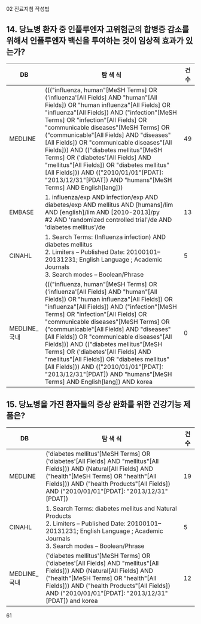 02 진료지침 작성법
## 14. 당뇨병 환자 중 인플루엔자 고위험군의 합병증 감소를 위해서 인플루엔자 백신을 투여하는 것이 임상적 효과가 있는가?

| DB | 탐 색 식 | 건수 |
|---|---|---|
| MEDLINE | ((("influenza, human"[MeSH Terms] OR ('influenza'[All Fields] AND "human"[All Fields]) OR "human influenza"[All Fields] OR "influenza"[All Fields]) AND ("infection"[MeSH Terms] OR "infection"[All Fields] OR "communicable diseases"[MeSH Terms] OR ("communicable"[All Fields] AND "diseases"[All Fields]) OR "communicable diseases"[All Fields])) AND (("diabetes mellitus"[MeSH Terms] OR ('diabetes'[All Fields] AND "mellitus"[All Fields]) OR "diabetes mellitus"[All Fields])) AND (("2010/01/01"[PDAT]: "2013/12/31"[PDAT]) AND "humans"[MeSH Terms] AND English[lang])) | 49 |
| EMBASE | 1. influenza/exp AND infection/exp AND diabetes/exp AND mellitus AND [humans]/lim AND [english]/lim AND [2010-2013]/py<br>#2 AND 'randomized controlled trial'/de AND 'diabetes mellitus'/de | 13 |
| CINAHL | 1. Search Terms: (Influenza infection) AND diabetes mellitus<br>2. Limiters – Published Date: 20100101–20131231; English Language ; Academic Journals<br>3. Search modes – Boolean/Phrase | 5 |
| MEDLINE_국내 | ((("influenza, human"[MeSH Terms] OR ('influenza'[All Fields] AND "human"[All Fields]) OR "human influenza"[All Fields]) OR "influenza"[All Fields]) AND ("infection"[MeSH Terms] OR "infection"[All Fields] OR "communicable diseases"[MeSH Terms] OR ("communicable"[All Fields] AND "diseases"[All Fields]) OR "communicable diseases"[All Fields])) AND (("diabetes mellitus"[MeSH Terms] OR ('diabetes'[All Fields] AND "mellitus"[All Fields]) OR "diabetes mellitus"[All Fields])) AND (("2010/01/01"[PDAT]: "2013/12/31"[PDAT]) AND "humans"[MeSH Terms] AND English[lang]) AND korea | 0 |

## 15. 당뇨병을 가진 환자들의 증상 완화를 위한 건강기능 제품은?

| DB | 탐 색 식 | 건수 |
|---|---|---|
| MEDLINE | ('diabetes mellitus'[MeSH Terms] OR ('diabetes'[All Fields] AND "mellitus"[All Fields])) AND (Natural[All Fields] AND ("health"[MeSH Terms] OR "health"[All Fields])) AND ("health Products"[All Fields]) AND ("2010/01/01"[PDAT]: "2013/12/31"[PDAT]) | 19 |
| CINAHL | 1. Search Terms: diabetes mellitus and Natural Products<br>2. Limiters – Published Date: 20100101–20131231; English Language ; Academic Journals<br>3. Search modes – Boolean/Phrase | 5 |
| MEDLINE_국내 | ('diabetes mellitus'[MeSH Terms] OR ('diabetes'[All Fields] AND "mellitus"[All Fields])) AND (Natural[All Fields] AND ("health"[MeSH Terms] OR "health"[All Fields])) AND ("health Products"[All Fields]) AND ("2010/01/01"[PDAT]: "2013/12/31"[PDAT]) and korea | 12 |
<PAGE>61